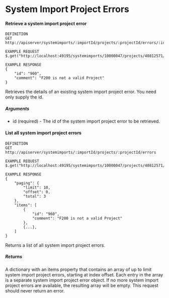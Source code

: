 # System Import Project Errors

#### Retrieve a system import project error

```
DEFINITION
GET http://apiserver/systemimports/:importId/projects/:projectId/errors/:id

EXAMPLE REQUEST
$.get("http://localhost:49195/systemimports/10000047/projects/40812571/errors/960");

EXAMPLE RESPONSE
{
    "id": "960",
    "comment": "F200 is not a valid Project"
}

```

Retrieves the details of an existing system import project error. You need only supply the id.

##### Arguments

* id (required) - The id of the system import project error to be retrieved.

#### List all system import project errors

```
DEFINITION
GET http://apiserver/systemimports/:importId/projects/:projectId/errors

EXAMPLE REQUEST
$.get("http://localhost:49195/systemimports/10000047/projects/40812571/errors");

EXAMPLE RESPONSE
{
    "paging": {
        "limit": 10,
        "offset": 0,
        "total": 3
    },
    "items": [
        {
            "id": "960",
            "comment": "F200 is not a valid Project"
        },
        {...},
    ]
}

```

Returns a list of all system import project errors.

##### Returns

A dictionary with an items property that contains an array of up to limit system import project errors, starting at index offset. Each entry in the array is a separate system import project error object. If no more system import project errors are available, the resulting array will be empty. This request should never return an error.